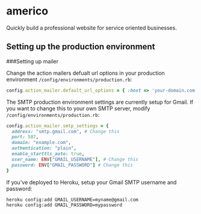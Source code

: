 # americo

Quickly build a professional website for service oriented businesses.

## Setting up the production environment

###Setting up mailer

Change the action mailers defualt url options in your production environment `/config/environments/production.rb`:

```ruby
config.action_mailer.default_url_options = { :host => 'your-domain.com' }
```

The SMTP production environment settings are currently setup for Gmail. If you want to change this to your own SMTP server, modify `/config/environments/production.rb`:

```ruby
config.action_mailer.smtp_settings = {
  address: "smtp.gmail.com", # Change this
  port: 587,
  domain: "example.com",
  authentication: "plain",
  enable_starttls_auto: true,
  user_name: ENV["GMAIL_USERNAME"], # Change this
  password: ENV["GMAIL_PASSWORD"] # Change this
}
```


If you've deployed to Heroku, setup your Gmail SMTP username and password:

	heroku config:add GMAIL_USERNAME=myname@gmail.com
	heroku config:add GMAIL_PASSWORD=mypassword 
